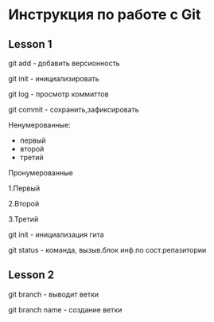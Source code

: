 # Инструкция по работе с Git

## Lesson 1 

git add - добавить версионность

git init - инициализировать

git log - просмотр коммиттов

git commit - сохранить,зафиксировать

Ненумерованные:

* первый
* второй
* третий

Пронумерованные 

1.Первый

2.Второй

3.Третий

git init - инициализация гита

git status - команда, вызыв.блок инф.по сост.репазитории


## Lesson 2
git branch - выводит ветки

git branch name - создание ветки



